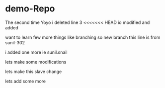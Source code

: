 # demo-Repo


The second time Yoyo
i deleted line 3 
<<<<<<< HEAD
io modified and added


want to learn few more things like branching so new branch
this line is from sunil-302

i added one more ie sunil.snail


lets make some modifications

lets make this slave change

lets add some more 